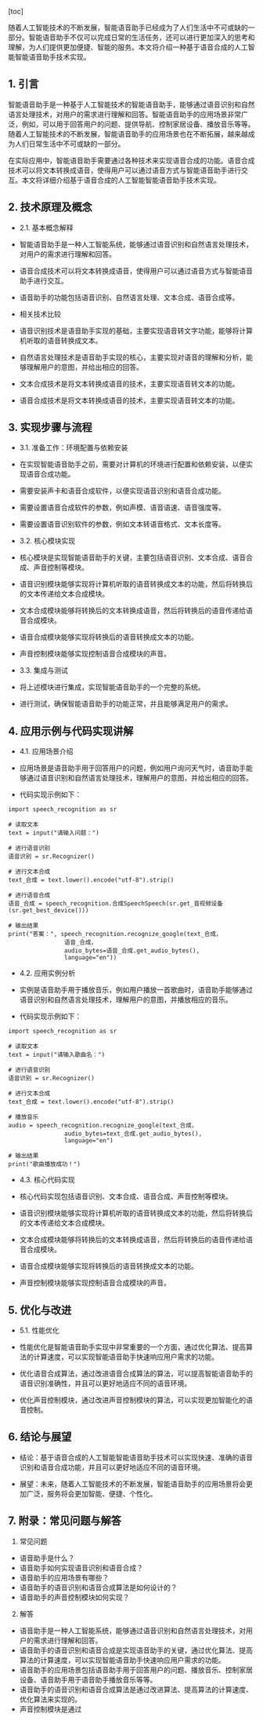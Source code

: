 
[toc]                    
                
                
随着人工智能技术的不断发展，智能语音助手已经成为了人们生活中不可或缺的一部分。智能语音助手不仅可以完成日常的生活任务，还可以进行更加深入的思考和理解，为人们提供更加便捷、智能的服务。本文将介绍一种基于语音合成的人工智能智能语音助手技术实现。

## 1. 引言

智能语音助手是一种基于人工智能技术的智能语音助手，能够通过语音识别和自然语言处理技术，对用户的需求进行理解和回答。智能语音助手的应用场景非常广泛，例如，可以用于回答用户的问题、提供导航、控制家居设备、播放音乐等等。随着人工智能技术的不断发展，智能语音助手的应用场景也在不断拓展，越来越成为人们日常生活中不可或缺的一部分。

在实际应用中，智能语音助手需要通过各种技术来实现语音合成的功能。语音合成技术可以将文本转换成语音，使得用户可以通过语音方式与智能语音助手进行交互。本文将详细介绍基于语音合成的人工智能智能语音助手技术实现。

## 2. 技术原理及概念

- 2.1. 基本概念解释

- 智能语音助手是一种人工智能系统，能够通过语音识别和自然语言处理技术，对用户的需求进行理解和回答。
- 语音合成技术可以将文本转换成语音，使得用户可以通过语音方式与智能语音助手进行交互。
- 语音助手的功能包括语音识别、自然语言处理、文本合成、语音合成等。

- 相关技术比较

- 语音识别技术是语音助手实现的基础，主要实现语音转文字功能，能够将计算机听取的语音转换成文本。
- 自然语言处理技术是语音助手实现的核心，主要实现对语音的理解和分析，能够理解用户的意图，并给出相应的回答。
- 文本合成技术是将文本转换成语音的技术，主要实现语音转文本的功能。
- 语音合成技术是将文本转换成语音的技术，主要实现语音转文本的功能。

## 3. 实现步骤与流程

- 3.1. 准备工作：环境配置与依赖安装

- 在实现智能语音助手之前，需要对计算机的环境进行配置和依赖安装，以便实现语音合成功能。
- 需要安装声卡和语音合成软件，以便实现语音识别和语音合成功能。
- 需要设置语音合成软件的参数，例如声模、语音语速、语音强度等。
- 需要设置语音识别软件的参数，例如文本转语音格式、文本长度等。

- 3.2. 核心模块实现

- 核心模块是实现智能语音助手的关键，主要包括语音识别、文本合成、语音合成、声音控制等模块。
- 语音识别模块能够实现将计算机听取的语音转换成文本的功能，然后将转换后的文本传递给文本合成模块。
- 文本合成模块能够将转换后的文本转换成语音，然后将转换后的语音传递给语音合成模块。
- 语音合成模块能够实现将转换后的语音转换成文本的功能。
- 声音控制模块能够实现控制语音合成模块的声音。

- 3.3. 集成与测试

- 将上述模块进行集成，实现智能语音助手的一个完整的系统。
- 进行测试，确保智能语音助手的功能正常，并且能够满足用户的需求。

## 4. 应用示例与代码实现讲解

- 4.1. 应用场景介绍

- 应用场景是语音助手用于回答用户的问题，例如用户询问天气时，语音助手能够通过语音识别和自然语言处理技术，理解用户的意图，并给出相应的回答。
- 代码实现示例如下：

```
import speech_recognition as sr

# 读取文本
text = input("请输入问题：")

# 进行语音识别
语音识别 = sr.Recognizer()

# 进行文本合成
text_合成 = text.lower().encode("utf-8").strip()

# 进行语音合成
语音_合成 = speech_recognition.合成SpeechSpeech(sr.get_音视频设备(sr.get_best_device()))

# 输出结果
print("答案：", speech_recognition.recognize_google(text_合成， 
                语音_合成，
                audio_bytes=语音_合成.get_audio_bytes(),
                language="en"))
```

- 4.2. 应用实例分析

- 实例是语音助手用于播放音乐，例如用户播放一首歌曲时，语音助手能够通过语音识别和自然语言处理技术，理解用户的意图，并播放相应的音乐。
- 代码实现示例如下：

```
import speech_recognition as sr

# 读取文本
text = input("请输入歌曲名：")

# 进行语音识别
语音识别 = sr.Recognizer()

# 进行文本合成
text_合成 = text.lower().encode("utf-8").strip()

# 播放音乐
audio = speech_recognition.recognize_google(text_合成， 
                audio_bytes=text_合成.get_audio_bytes(),
                language="en")

# 输出结果
print("歌曲播放成功！")
```

- 4.3. 核心代码实现

- 核心代码实现包括语音识别、文本合成、语音合成、声音控制等模块。
- 语音识别模块能够实现将计算机听取的语音转换成文本的功能，然后将转换后的文本传递给文本合成模块。
- 文本合成模块能够将转换后的文本转换成语音，然后将转换后的语音传递给语音合成模块。
- 语音合成模块能够实现将转换后的语音转换成文本的功能。
- 声音控制模块能够实现控制语音合成模块的声音。

## 5. 优化与改进

- 5.1. 性能优化

- 性能优化是智能语音助手实现中非常重要的一个方面，通过优化算法、提高算法的计算速度，可以实现智能语音助手快速响应用户需求的功能。
- 优化语音合成算法，通过改进语音合成算法的算法，可以提高智能语音助手的语音识别准确性，并且可以更好地适应不同的语音环境。
- 优化声音控制模块，通过改进声音控制模块的算法，可以实现更加智能化的语音控制。

## 6. 结论与展望

- 结论：基于语音合成的人工智能智能语音助手技术可以实现快速、准确的语音识别和语音合成功能，并且可以更好地适应不同的语音环境。

- 展望：未来，随着人工智能技术的不断发展，智能语音助手的应用场景将会更加广泛，服务将会更加智能、便捷、个性化。

## 7. 附录：常见问题与解答

1. 常见问题

- 语音助手是什么？
- 语音助手如何实现语音识别和语音合成？
- 语音助手的应用场景有哪些？
- 语音助手的语音识别和语音合成算法是如何设计的？
- 语音助手的声音控制模块如何实现？

2. 解答

- 语音助手是一种人工智能系统，能够通过语音识别和自然语言处理技术，对用户的需求进行理解和回答。
- 语音助手的语音识别和语音合成是实现语音助手的关键，通过优化算法、提高算法的计算速度，可以实现智能语音助手快速响应用户需求的功能。
- 语音助手的应用场景包括语音助手用于回答用户的问题、播放音乐、控制家居设备、语音助手用于语音助手播放音乐等等。
- 语音助手的语音识别和语音合成算法是通过改进算法、提高算法的计算速度、优化算法来实现的。
- 声音控制模块是通过

